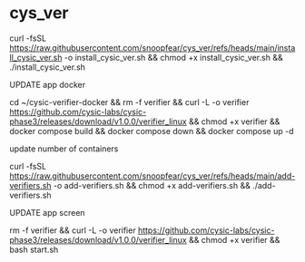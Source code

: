 # cys_ver

curl -fsSL https://raw.githubusercontent.com/snoopfear/cys_ver/refs/heads/main/install_cysic_ver.sh -o install_cysic_ver.sh && chmod +x install_cysic_ver.sh && ./install_cysic_ver.sh


UPDATE app docker

cd ~/cysic-verifier-docker && rm -f verifier && curl -L -o verifier https://github.com/cysic-labs/cysic-phase3/releases/download/v1.0.0/verifier_linux && chmod +x verifier && docker compose build && docker compose down && docker compose up -d

update number of containers

curl -fsSL https://raw.githubusercontent.com/snoopfear/cys_ver/refs/heads/main/add-verifiers.sh -o add-verifiers.sh && chmod +x add-verifiers.sh && ./add-verifiers.sh


UPDATE app screen

rm -f verifier && curl -L -o verifier https://github.com/cysic-labs/cysic-phase3/releases/download/v1.0.0/verifier_linux && chmod +x verifier && bash start.sh
